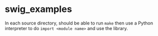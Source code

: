 # swig_examples

In each source directory, should be able to run ```make``` then use a Python interpreter to do ```import <module name>``` and use the library.

